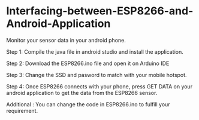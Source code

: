 # Interfacing-between-ESP8266-and-Android-Application

Monitor your sensor data in your android phone.

Step 1: Compile the java file in android studio and install the application.

Step 2: Download the ESP8266.ino file and open it on Arduino IDE

Step 3: Change the SSD and pasword to match with your mobile hotspot.

Step 4: Once ESP8266 connects with your phone, press GET DATA on your android application to get the data from the ESP8266 sensor.

Additional : You can change the code in ESP8266.ino to fulfill your requirement.
